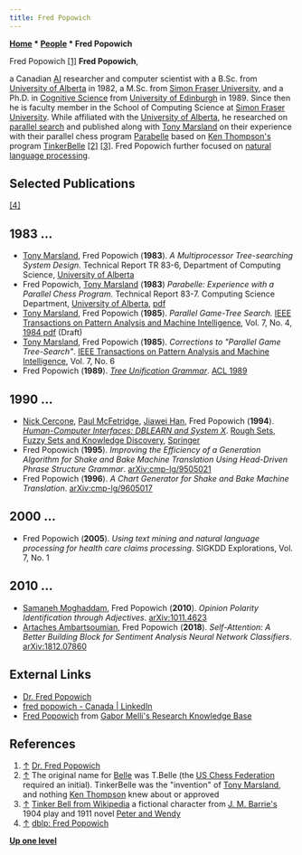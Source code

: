 ```yaml
---
title: Fred Popowich
---
```

**[Home](Home "Home") * [People](People "People") * Fred Popowich**

[](http://www.sfu.ca/~popowich/public/Home.html) Fred Popowich <a id="cite-note-1" href="#cite-ref-1">[1]</a>
**Fred Popowich**,

a Canadian [AI](Artificial_Intelligence "Artificial Intelligence") researcher and computer scientist with a B.Sc. from [University of Alberta](University_of_Alberta "University of Alberta") in 1982, a M.Sc. from [Simon Fraser University](https://en.wikipedia.org/wiki/Simon_Fraser_University), and a Ph.D. in [Cognitive Science](Cognition "Cognition") from [University of Edinburgh](University_of_Edinburgh "University of Edinburgh") in 1989.
Since then he is faculty member in the School of Computing Science at [Simon Fraser University](https://en.wikipedia.org/wiki/Simon_Fraser_University).
While affiliated with the [University of Alberta](University_of_Alberta "University of Alberta"), he researched on [parallel search](Parallel_Search "Parallel Search") and published along with [Tony Marsland](Tony_Marsland "Tony Marsland") on their experience with their parallel chess program [Parabelle](Parabelle "Parabelle") based on [Ken Thompson's](Ken_Thompson "Ken Thompson") program [TinkerBelle](Belle "Belle") <a id="cite-note-2" href="#cite-ref-2">[2]</a> <a id="cite-note-3" href="#cite-ref-3">[3]</a>.
Fred Popowich further focused on [natural language processing](https://en.wikipedia.org/wiki/Natural_language_processing).

## Selected Publications

<a id="cite-note-4" href="#cite-ref-4">[4]</a>

## 1983 ...

- [Tony Marsland](Tony_Marsland "Tony Marsland"), Fred Popowich (**1983**). *A Multiprocessor Tree-searching System Design.* Technical Report TR 83-6, Department of Computing Science, [University of Alberta](University_of_Alberta "University of Alberta")
- Fred Popowich, [Tony Marsland](Tony_Marsland "Tony Marsland") (**1983**) *Parabelle: Experience with a Parallel Chess Program.* Technical Report 83-7. Computing Science Department, [University of Alberta](University_of_Alberta "University of Alberta"), [pdf](https://webdocs.cs.ualberta.ca/~tony/TechnicalReports/TR83-7.pdf)
- [Tony Marsland](Tony_Marsland "Tony Marsland"), Fred Popowich (**1985**). *Parallel Game-Tree Search.* [IEEE Transactions on Pattern Analysis and Machine Intelligence](IEEE#TPAMI "IEEE"), Vol. 7, No. 4, [1984 pdf](http://webdocs.cs.ualberta.ca/~tony/OldPapers/parallel.pdf) (Draft)
- [Tony Marsland](Tony_Marsland "Tony Marsland"), Fred Popowich (**1985**). *Corrections to "Parallel Game Tree-Search"*. [IEEE Transactions on Pattern Analysis and Machine Intelligence](IEEE#TPAMI "IEEE"), Vol. 7, No. 6
- Fred Popowich (**1989**). *[Tree Unification Grammar](https://dl.acm.org/citation.cfm?doid=981623.981651)*. [ACL 1989](https://dblp.uni-trier.de/db/conf/acl/acl1989.html)

## 1990 ...

- [Nick Cercone](https://dblp.uni-trier.de/pers/hd/c/Cercone:Nick), [Paul McFetridge](https://dblp.uni-trier.de/pers/hd/m/McFetridge:Paul), [Jiawei Han](https://dblp.uni-trier.de/pers/hd/h/Han_0001:Jiawei), Fred Popowich (**1994**). *[Human-Computer Interfaces: DBLEARN and System X](https://link.springer.com/chapter/10.1007/978-1-4471-3238-7_5)*. [Rough Sets, Fuzzy Sets and Knowledge Discovery](https://link.springer.com/book/10.1007/978-1-4471-3238-7), [Springer](https://en.wikipedia.org/wiki/Springer_Science%2BBusiness_Media)
- Fred Popowich (**1995**). *Improving the Efficiency of a Generation Algorithm for Shake and Bake Machine Translation Using Head-Driven Phrase Structure Grammar*. [arXiv:cmp-lg/9505021](https://arxiv.org/abs/cmp-lg/9505021)
- Fred Popowich (**1996**). *A Chart Generator for Shake and Bake Machine Translation*. [arXiv:cmp-lg/9605017](https://arxiv.org/abs/cmp-lg/9605017)

## 2000 ...

- Fred Popowich (**2005**). *Using text mining and natural language processing for health care claims processing*. SIGKDD Explorations, Vol. 7, No. 1

## 2010 ...

- [Samaneh Moghaddam](https://dblp.uni-trier.de/pers/hd/m/Moghaddam:Samaneh), Fred Popowich (**2010**). *Opinion Polarity Identification through Adjectives*. [arXiv:1011.4623](https://arxiv.org/abs/1011.4623)
- [Artaches Ambartsoumian](https://dblp.uni-trier.de/pers/hd/a/Ambartsoumian:Artaches), Fred Popowich (**2018**). *Self-Attention: A Better Building Block for Sentiment Analysis Neural Network Classifiers*. [arXiv:1812.07860](https://arxiv.org/abs/1812.07860)

## External Links

- [Dr. Fred Popowich](http://www.sfu.ca/~popowich/public/Home.html)
- [fred popowich - Canada | LinkedIn](https://www.linkedin.com/in/fredpopowich/)
- [Fred Popowich](http://www.gabormelli.com/RKB/Fred_Popowich) from [Gabor Melli's Research Knowledge Base](http://www.gabormelli.com/RKB/Gabor_Melli%27s_Research_Knowledge_Base)

## References

1. <a id="cite-ref-1" href="#cite-note-1">↑</a> [Dr. Fred Popowich](http://www.sfu.ca/~popowich/public/Home.html)
1. <a id="cite-ref-2" href="#cite-note-2">↑</a> The original name for [Belle](Belle "Belle") was T.Belle (the [US Chess Federation](https://en.wikipedia.org/wiki/United_States_Chess_Federation) required an initial). TinkerBelle was the "invention" of [Tony Marsland](Tony_Marsland "Tony Marsland"), and nothing [Ken Thompson](Ken_Thompson "Ken Thompson") knew about or approved
1. <a id="cite-ref-3" href="#cite-note-3">↑</a> [Tinker Bell from Wikipedia](https://en.wikipedia.org/wiki/Tinker_Bell) a fictional character from [J. M. Barrie's](https://en.wikipedia.org/wiki/J._M._Barrie) 1904 play and 1911 novel [Peter and Wendy](https://en.wikipedia.org/wiki/Peter_and_Wendy)
1. <a id="cite-ref-4" href="#cite-note-4">↑</a> [dblp: Fred Popowich](https://dblp.uni-trier.de/pers/hd/p/Popowich:Fred.html)

**[Up one level](People "People")**

